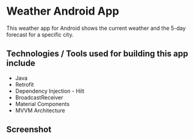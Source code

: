 # Weather Android App
This weather app for Android shows the current weather and the 5-day forecast for a specific city.

## Technologies / Tools used for building this app include
- Java
- Retrofit
- Dependency Injection - Hilt
- BroadcastReceiver
- Material Components
- MVVM Architecture

## Screenshot


